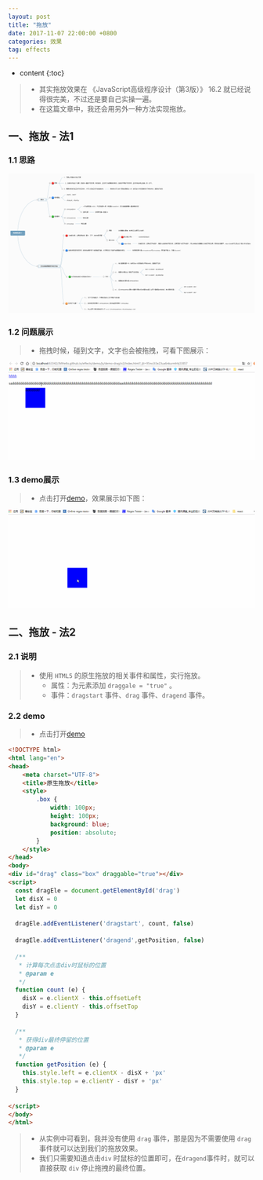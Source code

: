 ```yaml
---
layout: post
title: "拖放"
date: 2017-11-07 22:00:00 +0800 
categories: 效果
tag: effects
---
```

* content
{:toc}

> * 其实拖放效果在 《JavaScript高级程序设计（第3版）》 16.2 就已经说得很完美，不过还是要自己实操一遍。
> * 在这篇文章中，我还会用另外一种方法实现拖放。

<!-- more -->

## 一、拖放 - 法1

### 1.1 思路

![drag](/styles/images/javascript/drag/drag-01.png)

### 1.2 问题展示

> * 拖拽时候，碰到文字，文字也会被拖拽，可看下图展示：

![demo](/effects/images/javascript/drag/drag-01.gif)

### 1.3 demo展示

> * 点击打开[demo](/effects/demo/js/demo-drag/v2/index.html)，效果展示如下图：

![demo](/effects/images/javascript/drag/drag-02.gif)

## 二、拖放 - 法2

### 2.1 说明

> * 使用 `HTML5` 的原生拖放的相关事件和属性，实行拖放。
>   * 属性：为元素添加 `draggale = "true"` 。
>   * 事件：`dragstart` 事件、`drag` 事件、`dragend` 事件。

### 2.2 demo

> * 点击打开[demo](/effects/demo/js/demo-drag/v1/index.html)

```html
<!DOCTYPE html>
<html lang="en">
<head>
    <meta charset="UTF-8">
    <title>原生拖放</title>
    <style>
        .box {
            width: 100px;
            height: 100px;
            background: blue;
            position: absolute;
        }
    </style>
</head>
<body>
<div id="drag" class="box" draggable="true"></div>
<script>
  const dragEle = document.getElementById('drag')
  let disX = 0
  let disY = 0

  dragEle.addEventListener('dragstart', count, false)

  dragEle.addEventListener('dragend',getPosition, false)

  /**
   * 计算每次点击div时鼠标的位置
   * @param e
   */
  function count (e) {
    disX = e.clientX - this.offsetLeft
    disY = e.clientY - this.offsetTop
  }

  /**
   * 获得div最终停留的位置
   * @param e
   */
  function getPosition (e) {
    this.style.left = e.clientX - disX + 'px'
    this.style.top = e.clientY - disY + 'px'
  }

</script>
</body>
</html>
```

> * 从实例中可看到，我并没有使用 `drag` 事件，那是因为不需要使用 `drag` 事件就可以达到我们的拖放效果。
> * 我们只需要知道点击`div` 时鼠标的位置即可，在`dragend`事件时，就可以直接获取 `div` 停止拖拽的最终位置。



